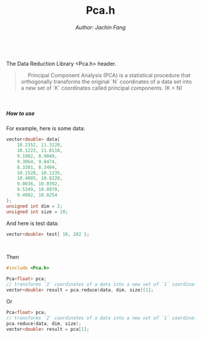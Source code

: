 <h1 align=center>Pca.h</h2>
<h6 align=center>Author: Jachin Fang</h6>
</br>
</br>

The Data Reduction Library <Pca.h> header.

<blockquote>
&emsp; Principal Component Analysis (PCA) is a statistical procedure that orthogonally transforms
the original `N` coordinates of a data set into a new set of `K` coordinates called principal components. (K < N)
</blockquote>
</br>

##### How to use

For example, here is some data:
```c++
vector<double> data{
    10.2352, 11.3220,
    10.1223, 11.8110,
    9.1902, 8.9049,
    9.3064, 9.8474,
    8.3301, 8.3404,
    10.1528, 10.1235,
    10.4085, 10.8220,
    9.0036, 10.0392,
    9.5349, 10.0970,
    9.4982, 10.8254
};
unsigned int dim = 2;
unsigned int size = 10;
``` 

And here is test data:
```c++
vector<double> test{ 10, 202 };
```

</br>

Then

```c++
#include <Pca.h>
``` 

```c++
Pca<float> pca;
// transforms `2` coordinates of a data into a new set of `1` coordinates.
vector<double> result = pca.reduce(data, dim, size)[1]; 
```

Or
```c++
Pca<float> pca;
// transforms `2` coordinates of a data into a new set of `1` coordinates.
pca.reduce(data, dim, size);
vector<double> result = pca[1]; 
```
